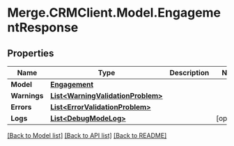 # Merge.CRMClient.Model.EngagementResponse

## Properties

Name | Type | Description | Notes
------------ | ------------- | ------------- | -------------
**Model** | [**Engagement**](Engagement.md) |  | 
**Warnings** | [**List&lt;WarningValidationProblem&gt;**](WarningValidationProblem.md) |  | 
**Errors** | [**List&lt;ErrorValidationProblem&gt;**](ErrorValidationProblem.md) |  | 
**Logs** | [**List&lt;DebugModeLog&gt;**](DebugModeLog.md) |  | [optional] 

[[Back to Model list]](../README.md#documentation-for-models) [[Back to API list]](../README.md#documentation-for-api-endpoints) [[Back to README]](../README.md)

